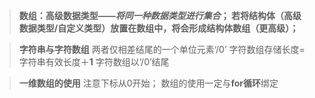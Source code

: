 >**数组：高级数据类型——*将同一种数据类型进行集合*；
>若将结构体（高级数据类型/自定义类型）放置在数组中，将会形成结构体数组（更高级）；**

>**字符串与字符数组**
两者仅相差结尾的一个单位元素‘/0’
>字符数组存储长度=字符串有效长度＋**1**
>字符数组以‘/0’结尾
 
 >**一维数组的使用**
 >注意下标从0开始；
 >数组的使用一定与**for循环**绑定


<!--stackedit_data:
eyJoaXN0b3J5IjpbLTE4MTA4NDE3NDgsNDU3NzY1MTEwLDcyMj
MyMDQyMywtMTI5MTIwMjQwN119
-->